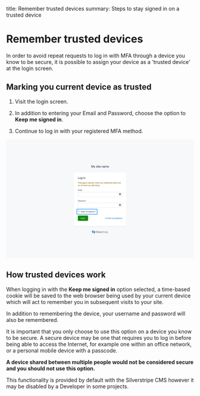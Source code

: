 title: Remember trusted devices
summary: Steps to stay signed in on a trusted device

# Remember trusted devices

In order to avoid repeat requests to log in with MFA through a device you know to be secure, it is possible to assign your device as a 'trusted device' at the login screen.

## Marking you current device as trusted

1. Visit the login screen.

2. In addition to entering your Email and Password, choose the option to **Keep me signed in**.

3. Continue to log in with your registered MFA method.

![A screenshot of the login screen, highlighting the checkbox to keep the user signed in](../_images/01-06-1-keep_me_signed_in.png)

## How trusted devices work

When logging in with the **Keep me signed in** option selected, a time-based cookie will be saved to the web browser being used by your current device which will act to remember you in subsequent visits to your site.

In addition to remembering the device, your username and password will also be remembered.

<div class="notice" markdown='1'>
It is important that you only choose to use this option on a device you know to be secure. A secure device may be one that requires you to log in before being able to access the Internet, for example one within an office network, or a personal mobile device with a passcode.

**A device shared between multiple people would not be considered secure and you should not use this option.**
</div>

This functionality is provided by default with the Silverstripe CMS however it may be disabled by a Developer in some projects.
